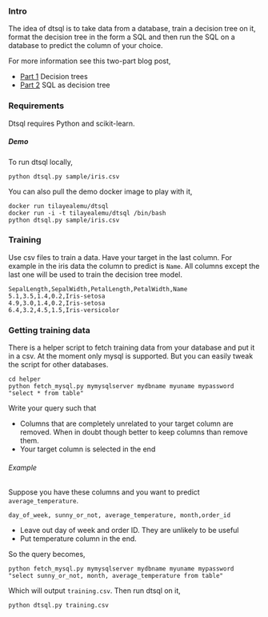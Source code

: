 ### Intro

The idea of dtsql is to take data from a database, train a decision tree
on it, format the decision tree in the form a SQL and then run the SQL
on a database to predict the column of your choice.

For more information see this two-part blog post,
 - [Part 1](http://ainsightful.com/index.php/2016/12/05/decision-tree-and-sql-part-1-decision-trees/)
   Decision trees
- [Part 2](http://ainsightful.com/index.php/2017/01/23/decision-tree-and-sql-part-2-sql-as-decision-tree/)
   SQL as decision tree

### Requirements

Dtsql requires Python and scikit-learn.

##### Demo

To run dtsql locally,

`python dtsql.py sample/iris.csv`

You can also pull the demo docker image to play with it,
```
docker run tilayealemu/dtsql
docker run -i -t tilayealemu/dtsql /bin/bash
python dtsql.py sample/iris.csv
```

### Training
Use csv files to train a data. Have your target in the last
column. For example in the iris data the column to predict
is `Name`. All columns except the last one will be used
to train the decision tree model.

```
SepalLength,SepalWidth,PetalLength,PetalWidth,Name
5.1,3.5,1.4,0.2,Iris-setosa
4.9,3.0,1.4,0.2,Iris-setosa
6.4,3.2,4.5,1.5,Iris-versicolor
```

### Getting training data
There is a helper script to fetch training data from your database 
and put it in a csv. At the moment only mysql is supported. But you
can easily tweak the script for other databases.

```
cd helper
python fetch_mysql.py mymysqlserver mydbname myuname mypassword "select * from table" 
```

Write your query such that
- Columns that are completely unrelated to your target column are removed.
  When in doubt though better to keep columns than remove them.
- Your target column is selected in the end

###### Example
Suppose you have these columns and you want to predict `average_temperature`.

    day_of_week, sunny_or_not, average_temperature, month,order_id

- Leave out day of week and order ID. They are unlikely to be useful 
- Put temperature column in the end.

So the query becomes,
```
python fetch_mysql.py mymysqlserver mydbname myuname mypassword "select sunny_or_not, month, average_temperature from table" 
```

Which will output `training.csv`. Then run dtsql on it,

    python dtsql.py training.csv
